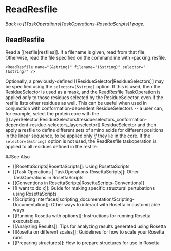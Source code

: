 # ReadResfile
*Back to [[TaskOperations|TaskOperations-RosettaScripts]] page.*
## ReadResfile

Read a [[resfile|resfiles]]. If a filename is given, read from that file. Otherwise, read the file specified on the commandline with -packing:resfile.

```
<ReadResfile name="(&string)" filename="(&string)" selector="(&string)" />
```

Optionally, a previously-defined [[ResidueSelector|ResidueSelectors]] may be specified using the ```selector=(&string)``` option.  If this is used, then the ResidueSelector is used as a mask, and the ReadResfile TaskOperation is applied _only_ to those residues selected by the ResidueSelector, even if the resfile lists other residues as well.  This can be useful when used in conjunction with conformation-dependent ResidueSelectors -- a user can, for example, select the protein core with the [[LayerSelector|ResidueSelectors#residueselectors_conformation-dependent-residue-selectors_layerselector]] ResidueSelector and then apply a resfile to define different sets of amino acids for different positions in the linear sequence, to be applied only _if_ they lie in the core.  If the ```selector=(&string)``` option is not used, the ReadResfile taskoperation is applied to all residues defined in the resfile.

##See Also

* [[RosettaScripts|RosettaScripts]]: Using RosettaScripts
* [[Task Operations | TaskOperations-RosettaScripts]]: Other TaskOperations in RosettaScripts
* [[Conventions in RosettaScripts|RosettaScripts-Conventions]]
* [[I want to do x]]: Guide for making specific structural pertubations using RosettaScripts
* [[Scripting Interfaces|scripting_documentation/Scripting-Documentation]]: Other ways to interact with Rosetta in customizable ways
* [[Running Rosetta with options]]: Instructions for running Rosetta executables.
* [[Analyzing Results]]: Tips for analyzing results generated using Rosetta
* [[Rosetta on different scales]]: Guidelines for how to scale your Rosetta runs
* [[Preparing structures]]: How to prepare structures for use in Rosetta